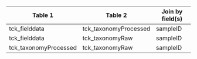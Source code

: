 |Table 1|Table 2|Join by field(s)|
|------------------------|------------------------|-------------------------------|
tck_fielddata|tck_taxonomyProcessed|sampleID
tck_fielddata|tck_taxonomyRaw|sampleID
tck_taxonomyProcessed|tck_taxonomyRaw|sampleID
